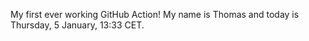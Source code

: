 My first ever working GitHub Action!
My name is Thomas and today is Thursday, 5 January, 13:33 CET. 
